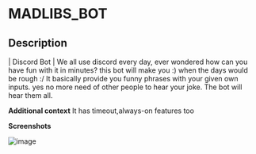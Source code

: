 # MADLIBS_BOT

## Description

| Discord Bot           | We all use discord every day, ever wondered how can you have fun with it in minutes?
this bot will make you :) when the days would be rough :/
It basically provide you funny phrases with your given own inputs.
yes no more need of other people to hear your joke. The bot will hear them all.


**Additional context**
It has timeout,always-on features too

**Screenshots**

![image](https://user-images.githubusercontent.com/75211982/123043516-039e3100-d416-11eb-9a05-d30985944129.png)















